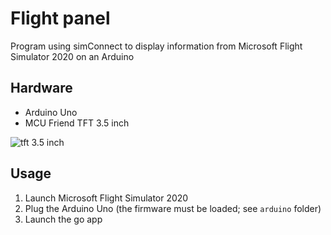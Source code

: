 # Flight panel

Program using simConnect to display information from Microsoft Flight Simulator 2020 on an Arduino

## Hardware

* Arduino Uno
* MCU Friend TFT 3.5 inch

![tft 3.5 inch](https://aws1.discourse-cdn.com/arduino/original/3X/f/4/f4090b624cfdd983e58d1ccb374be855d09cce05.jpg "MCU Friend TFT 3.5 inch")

## Usage

1. Launch Microsoft Flight Simulator 2020
3. Plug the Arduino Uno (the firmware must be loaded; see `arduino` folder)
3. Launch the go app
